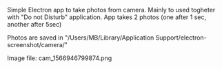 Simple Electron app to take photos from camera. Mainly to used togheter with "Do not Disturb" application.
App takes 2 photos (one after 1 sec, another after 5sec)

Photos are saved in "/Users/MB/Library/Application Support/electron-screenshot/camera/"

Image file: cam_1566946799874.png